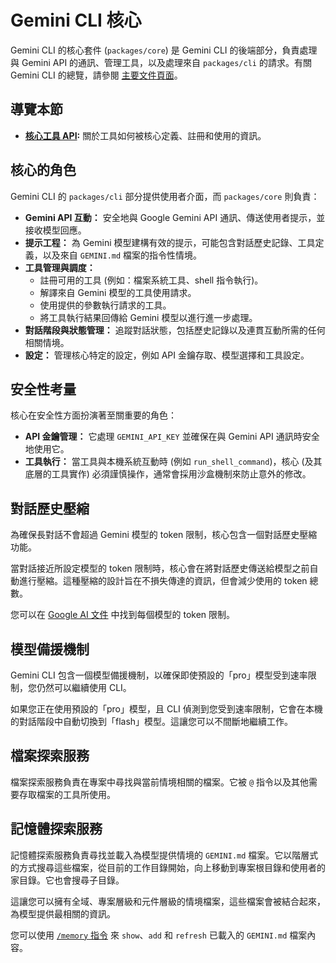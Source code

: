 # Gemini CLI 核心

Gemini CLI 的核心套件 (`packages/core`) 是 Gemini CLI 的後端部分，負責處理與 Gemini API 的通訊、管理工具，以及處理來自 `packages/cli` 的請求。有關 Gemini CLI 的總覽，請參閱 [主要文件頁面](../index.md)。

## 導覽本節

- **[核心工具 API](./tools-api.md):** 關於工具如何被核心定義、註冊和使用的資訊。

## 核心的角色

Gemini CLI 的 `packages/cli` 部分提供使用者介面，而 `packages/core` 則負責：

- **Gemini API 互動：** 安全地與 Google Gemini API 通訊、傳送使用者提示，並接收模型回應。
- **提示工程：** 為 Gemini 模型建構有效的提示，可能包含對話歷史記錄、工具定義，以及來自 `GEMINI.md` 檔案的指令性情境。
- **工具管理與調度：**
  - 註冊可用的工具 (例如：檔案系統工具、shell 指令執行)。
  - 解譯來自 Gemini 模型的工具使用請求。
  - 使用提供的參數執行請求的工具。
  - 將工具執行結果回傳給 Gemini 模型以進行進一步處理。
- **對話階段與狀態管理：** 追蹤對話狀態，包括歷史記錄以及連貫互動所需的任何相關情境。
 - **設定：** 管理核心特定的設定，例如 API 金鑰存取、模型選擇和工具設定。

## 安全性考量

核心在安全性方面扮演著至關重要的角色：

- **API 金鑰管理：** 它處理 `GEMINI_API_KEY` 並確保在與 Gemini API 通訊時安全地使用它。
 - **工具執行：** 當工具與本機系統互動時 (例如 `run_shell_command`)，核心 (及其底層的工具實作) 必須謹慎操作，通常會採用沙盒機制來防止意外的修改。

## 對話歷史壓縮

為確保長對話不會超過 Gemini 模型的 token 限制，核心包含一個對話歷史壓縮功能。

當對話接近所設定模型的 token 限制時，核心會在將對話歷史傳送給模型之前自動進行壓縮。這種壓縮的設計旨在不損失傳達的資訊，但會減少使用的 token 總數。

您可以在 [Google AI 文件](https://ai.google.dev/gemini-api/docs/models) 中找到每個模型的 token 限制。

## 模型備援機制

Gemini CLI 包含一個模型備援機制，以確保即使預設的「pro」模型受到速率限制，您仍然可以繼續使用 CLI。

如果您正在使用預設的「pro」模型，且 CLI 偵測到您受到速率限制，它會在本機的對話階段中自動切換到「flash」模型。這讓您可以不間斷地繼續工作。

## 檔案探索服務

檔案探索服務負責在專案中尋找與當前情境相關的檔案。它被 `@` 指令以及其他需要存取檔案的工具所使用。

## 記憶體探索服務

記憶體探索服務負責尋找並載入為模型提供情境的 `GEMINI.md` 檔案。它以階層式的方式搜尋這些檔案，從目前的工作目錄開始，向上移動到專案根目錄和使用者的家目錄。它也會搜尋子目錄。

這讓您可以擁有全域、專案層級和元件層級的情境檔案，這些檔案會被結合起來，為模型提供最相關的資訊。

您可以使用 [`/memory` 指令](../cli/commands.md) 來 `show`、`add` 和 `refresh` 已載入的 `GEMINI.md` 檔案內容。
